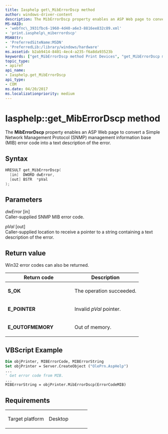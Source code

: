 ```yaml
---
title: Iasphelp get\_MibErrorDscp method
author: windows-driver-content
description: The MibErrorDscp property enables an ASP Web page to convert a Simple Network Management Protocol (SNMP) management information base (MIB) error code into a text description of the error.
MS-HAID:
- 'webfnc\_3931fbc6-1960-4d40-a6e3-8816ee832c89.xml'
- 'print.iasphelp\_miberrordscp'
MSHAttr:
- 'PreferredSiteName:MSDN'
- 'PreferredLib:/library/windows/hardware'
ms.assetid: b2ab9414-8401-4ec4-a235-f6a8da93523b
keywords: ["get_MibErrorDscp method Print Devices", "get_MibErrorDscp method Print Devices , Iasphelp interface", "Iasphelp interface Print Devices , get_MibErrorDscp method"]
topic_type:
- apiref
api_name:
- Iasphelp.get_MibErrorDscp
api_type:
- COM
ms.date: 04/20/2017
ms.localizationpriority: medium
---
```


# Iasphelp::get\_MibErrorDscp method

The **MibErrorDscp** property enables an ASP Web page to convert a Simple Network Management Protocol (SNMP) management information base (MIB) error code into a text description of the error.

Syntax
------

```cpp
HRESULT get_MibErrorDscp(
  [in]  DWORD dwError,
  [out] BSTR  *pVal
);
```

Parameters
----------

*dwError* \[in\]  
Caller-supplied SNMP MIB error code.

*pVal* \[out\]  
Caller-supplied location to receive a pointer to a string containing a text description of the error.

Return value
------------

Win32 error codes can also be returned.

<table>
<colgroup>
<col width="50%" />
<col width="50%" />
</colgroup>
<thead>
<tr class="header">
<th>Return code</th>
<th>Description</th>
</tr>
</thead>
<tbody>
<tr class="odd">
<td><strong>S_OK</strong></td>
<td><p>The operation succeeded.</p></td>
</tr>
<tr class="even">
<td><strong>E_POINTER</strong></td>
<td><p>Invalid <em>pVal</em> pointer.</p></td>
</tr>
<tr class="odd">
<td><strong>E_OUTOFMEMORY</strong></td>
<td><p>Out of memory.</p></td>
</tr>
</tbody>
</table>

## VBScript Example

```vb
Dim objPrinter, MIBErrorCode, MIBErrorString
Set objPrinter = Server.CreateObject ("OlePrn.AspHelp")
...
' Get error code from MIB.
...
MIBErrorString = objPrinter.MibErrorDscp(ErrorCodeMIB)
```

Requirements
------------

<table>
<colgroup>
<col width="50%" />
<col width="50%" />
</colgroup>
<tbody>
<tr class="odd">
<td><p>Target platform</p></td>
<td>Desktop</td>
</tr>
</tbody>
</table>
